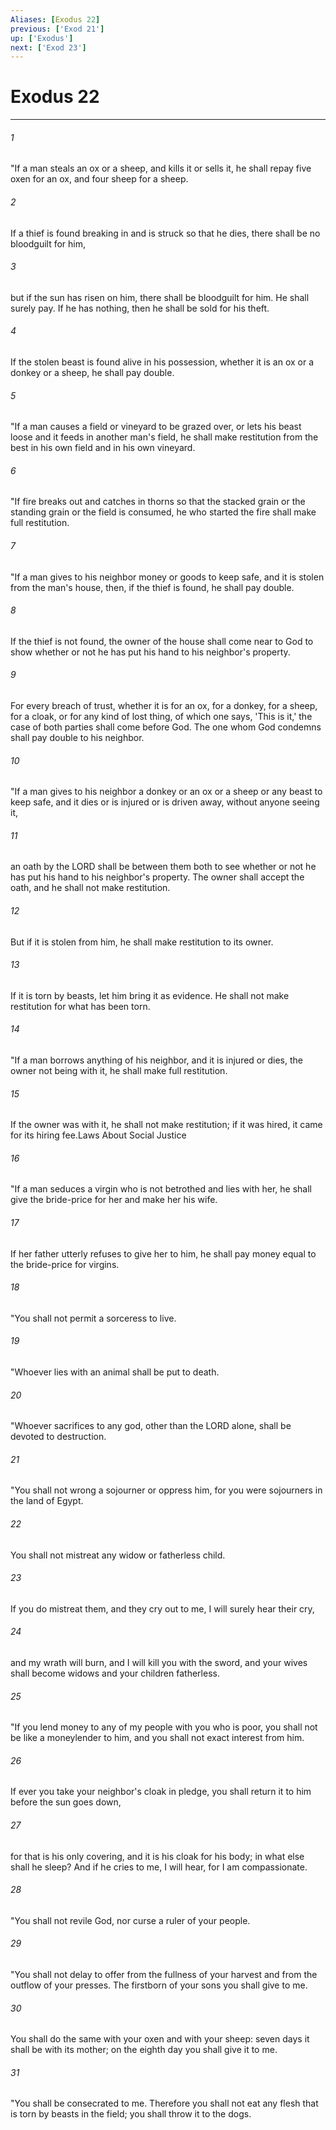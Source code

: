```yaml
---
Aliases: [Exodus 22]
previous: ['Exod 21']
up: ['Exodus']
next: ['Exod 23']
---
```

# Exodus 22

***

 

###### 1 
"If a man steals an ox or a sheep, and kills it or sells it, he shall repay five oxen for an ox, and four sheep for a sheep. 
 

###### 2 
If a thief is found breaking in and is struck so that he dies, there shall be no bloodguilt for him, 
 

###### 3 
but if the sun has risen on him, there shall be bloodguilt for him. He shall surely pay. If he has nothing, then he shall be sold for his theft. 
 

###### 4 
If the stolen beast is found alive in his possession, whether it is an ox or a donkey or a sheep, he shall pay double.
 
 

###### 5 
"If a man causes a field or vineyard to be grazed over, or lets his beast loose and it feeds in another man's field, he shall make restitution from the best in his own field and in his own vineyard.
 
 

###### 6 
"If fire breaks out and catches in thorns so that the stacked grain or the standing grain or the field is consumed, he who started the fire shall make full restitution.
 
 

###### 7 
"If a man gives to his neighbor money or goods to keep safe, and it is stolen from the man's house, then, if the thief is found, he shall pay double. 
 

###### 8 
If the thief is not found, the owner of the house shall come near to God to show whether or not he has put his hand to his neighbor's property. 
 

###### 9 
For every breach of trust, whether it is for an ox, for a donkey, for a sheep, for a cloak, or for any kind of lost thing, of which one says, 'This is it,' the case of both parties shall come before God. The one whom God condemns shall pay double to his neighbor.
 
 

###### 10 
"If a man gives to his neighbor a donkey or an ox or a sheep or any beast to keep safe, and it dies or is injured or is driven away, without anyone seeing it, 
 

###### 11 
an oath by the LORD shall be between them both to see whether or not he has put his hand to his neighbor's property. The owner shall accept the oath, and he shall not make restitution. 
 

###### 12 
But if it is stolen from him, he shall make restitution to its owner. 
 

###### 13 
If it is torn by beasts, let him bring it as evidence. He shall not make restitution for what has been torn.
 
 

###### 14 
"If a man borrows anything of his neighbor, and it is injured or dies, the owner not being with it, he shall make full restitution. 
 

###### 15 
If the owner was with it, he shall not make restitution; if it was hired, it came for its hiring fee.Laws About Social Justice
 
 

###### 16 
"If a man seduces a virgin who is not betrothed and lies with her, he shall give the bride-price for her and make her his wife. 
 

###### 17 
If her father utterly refuses to give her to him, he shall pay money equal to the bride-price for virgins.
 
 

###### 18 
"You shall not permit a sorceress to live.
 
 

###### 19 
"Whoever lies with an animal shall be put to death.
 
 

###### 20 
"Whoever sacrifices to any god, other than the LORD alone, shall be devoted to destruction.
 
 

###### 21 
"You shall not wrong a sojourner or oppress him, for you were sojourners in the land of Egypt. 
 

###### 22 
You shall not mistreat any widow or fatherless child. 
 

###### 23 
If you do mistreat them, and they cry out to me, I will surely hear their cry, 
 

###### 24 
and my wrath will burn, and I will kill you with the sword, and your wives shall become widows and your children fatherless.
 
 

###### 25 
"If you lend money to any of my people with you who is poor, you shall not be like a moneylender to him, and you shall not exact interest from him. 
 

###### 26 
If ever you take your neighbor's cloak in pledge, you shall return it to him before the sun goes down, 
 

###### 27 
for that is his only covering, and it is his cloak for his body; in what else shall he sleep? And if he cries to me, I will hear, for I am compassionate.
 
 

###### 28 
"You shall not revile God, nor curse a ruler of your people.
 
 

###### 29 
"You shall not delay to offer from the fullness of your harvest and from the outflow of your presses. The firstborn of your sons you shall give to me. 
 

###### 30 
You shall do the same with your oxen and with your sheep: seven days it shall be with its mother; on the eighth day you shall give it to me.
 
 

###### 31 
"You shall be consecrated to me. Therefore you shall not eat any flesh that is torn by beasts in the field; you shall throw it to the dogs.
 
